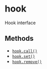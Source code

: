 hook
====

Hook interface

Methods
-------

* [`hook.call()`](api/hook.call)
* [`hook.set()`](api/hook.set)
* [`hook.remove()`](api/hook.remove)
